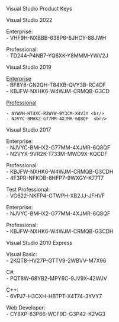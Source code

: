 Visual Studio Product Keys

Visual Studio 2022

Enterprise:  <br/>
	- VHF9H-NXBBB-638P6-6JHCY-88JWH <br/>

Professional:  <br/>
	- TD244-P4NB7-YQ6XK-Y8MMM-YWV2J <br/>


Visual Studio 2019

[Enterprise](https://visualstudio.microsoft.com/fr/thank-you-downloading-visual-studio/?sku=Enterprise&rel=16) <br/>
	- BF8Y8-GN2QH-T84XB-QVY3B-RC4DF <br/>
	- KBJFW-NXHK6-W4WJM-CRMQB-G3CD  <br/>


[Professional](https://visualstudio.microsoft.com/fr/thank-you-downloading-visual-studio/?sku=Professional&rel=16) <br/>

	- NYWVH-HT4XC-R2WYW-9Y3CM-X4V3Y <br/>
	- NJVYC-BMHX2-G77MM-4XJMR-6Q8QF  <br/>



Visual Studio 2017

Enterprise:  <br/>
	- NJVYC-BMHX2-G77MM-4XJMR-6Q8QF <br/>
	- N2VYX-9VR2K-T733M-MWD9X-KQCDF <br/>


Professional: <br/>
	- KBJFW-NXHK6-W4WJM-CRMQB-G3CDH <br/>
	- 4F3PR-NFKDB-8HFP7-9WXGY-K77T7 <br/>


Test Professional:  <br/>
	- VG622-NKFP4-GTWPH-XB2JJ-JFHVF <br/>


Enterprise:  <br/>
	- NJVYC-BMHX2-G77MM-4XJMR-6Q8QF <br/>


Professional:  <br/>
	- KBJFW-NXHK6-W4WJM-CRMQB-G3CDH <br/>



Visual Studio 2010 Express

Visual Basic:  <br/>
	- 2KQT8-HV27P-GTTV9-2WBVV-M7X96 <br/>


C#:  <br/>
	- PQT8W-68YB2-MPY6C-9JV9X-42WJV <br/>


C++:  <br/>
	- 6VPJ7-H3CXH-HBTPT-X4T74-3YVY7 <br/>


Web Developer:  <br/>
	- CY8XP-83P66-WCF9D-G3P42-K2VG3 <br/>